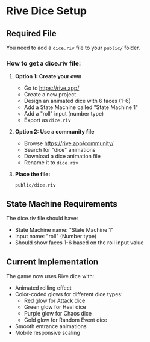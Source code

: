# Rive Dice Setup

## Required File

You need to add a `dice.riv` file to your `public/` folder.

### How to get a dice.riv file:

1. **Option 1: Create your own**
   - Go to https://rive.app/
   - Create a new project
   - Design an animated dice with 6 faces (1-6)
   - Add a State Machine called "State Machine 1"
   - Add a "roll" input (number type)
   - Export as `dice.riv`

2. **Option 2: Use a community file**
   - Browse https://rive.app/community/
   - Search for "dice" animations
   - Download a dice animation file
   - Rename it to `dice.riv`

3. **Place the file:**
   ```
   public/dice.riv
   ```

## State Machine Requirements

The dice.riv file should have:
- State Machine name: "State Machine 1"
- Input name: "roll" (Number type)
- Should show faces 1-6 based on the roll input value

## Current Implementation

The game now uses Rive dice with:
- Animated rolling effect
- Color-coded glows for different dice types:
  - Red glow for Attack dice
  - Green glow for Heal dice
  - Purple glow for Chaos dice
  - Gold glow for Random Event dice
- Smooth entrance animations
- Mobile responsive scaling
